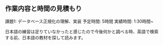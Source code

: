 ## 作業内容と時間の見積もり

課題1: データベース正規化の理解、実装
予定時間: 5時間
実績時間: 1:30時間~

日本語の練習は足りていなかったと感じたので今後何かと調べる時、英語で検索する前、日本語の教材を探して読みます。
